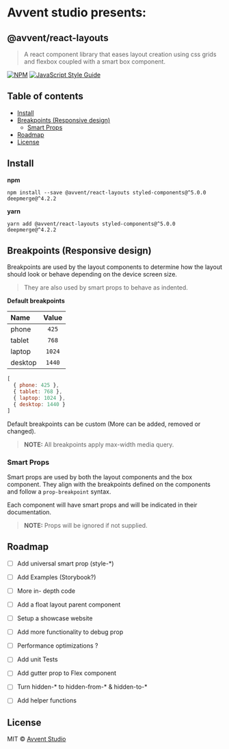 # **Avvent studio** presents: <!-- omit in toc -->
## @avvent/react-layouts <!-- omit in toc -->

> A react component library that eases layout creation using css grids and flexbox coupled with a smart box component.

[![NPM](https://img.shields.io/npm/v/@avvent/react-layouts.svg)](https://www.npmjs.com/package/@avvent/react-layouts) [![JavaScript Style Guide](https://img.shields.io/badge/code_style-standard-brightgreen.svg)](https://standardjs.com)

## Table of contents <!-- omit in toc -->
- [Install](#install)
- [Breakpoints (Responsive design)](#breakpoints-responsive-design)
  - [Smart Props](#smart-props)
- [Roadmap](#roadmap)
- [License](#license)

## Install
**npm**
```bas
npm install --save @avvent/react-layouts styled-components@^5.0.0 deepmerge@^4.2.2
```

**yarn**
```bas
yarn add @avvent/react-layouts styled-components@^5.0.0 deepmerge@^4.2.2
```

## Breakpoints (Responsive design)
Breakpoints are used by the layout components to determine how the layout should look or behave depending on the device screen size.

> They are also used by  smart props to behave as indented.

**Default breakpoints**

| Name    | Value  |
| :------ | :----: |
| phone   | `425`  |
| tablet  | `768`  |
| laptop  | `1024` |
| desktop | `1440` |

```js
[
  { phone: 425 },
  { tablet: 768 },
  { laptop: 1024 },
  { desktop: 1440 }
]
```

Default breakpoints can be custom (More can be added, removed or changed).

> **NOTE:** All breakpoints apply max-width media query.

### Smart Props

Smart props are used by both the layout components and the box component. They align with the breakpoints defined on the components and follow a `prop-breakpoint` syntax.

Each component will have smart props and will be indicated in their documentation.

> **NOTE:** Props will be ignored if not supplied.



## Roadmap

- [ ] Add universal smart prop (style-*)
- [ ] Add Examples (Storybook?)
- [ ] More in- depth code
- [ ] Add a float layout parent component
- [ ] Setup a showcase website
- [ ] Add more functionality to debug prop
- [ ] Performance optimizations ?
- [ ] Add unit Tests
- [ ] Add gutter prop to Flex component
- [ ] Turn hidden-* to hidden-from-* & hidden-to-*
- [ ] Add helper functions


## License
MIT © [Avvent Studio](https://studio.avvent.io)
